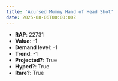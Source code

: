 ```yaml
---
title: 'Acursed Mummy Hand of Head Shot'
date: 2025-08-06T00:00:00Z
---
```

- **RAP**: 22731
- **Value**: -1
- **Demand level**: -1
- **Trend**: -1
- **Projected?**: True
- **Hyped?**: True
- **Rare?**: True
